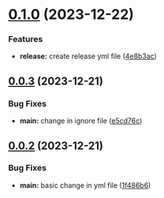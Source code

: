 # [0.1.0](https://github.com/vinodm9987/anuj-github-action/compare/v0.0.3...v0.1.0) (2023-12-22)


### Features

* **release:** create release yml file ([4e8b3ac](https://github.com/vinodm9987/anuj-github-action/commit/4e8b3ace3f8bd37d20548578d47c34220961fac4))



## [0.0.3](https://github.com/vinodm9987/anuj-github-action/compare/v0.0.2...v0.0.3) (2023-12-21)


### Bug Fixes

* **main:** change in ignore file ([e5cd76c](https://github.com/vinodm9987/anuj-github-action/commit/e5cd76c05560b932c884beaba6531e7fb9db53fa))



## [0.0.2](https://github.com/vinodm9987/anuj-github-action/compare/1f486b6ed0a6ea5d86d2020c4620eca82f8a580d...v0.0.2) (2023-12-21)


### Bug Fixes

* **main:** basic change in yml file ([1f486b6](https://github.com/vinodm9987/anuj-github-action/commit/1f486b6ed0a6ea5d86d2020c4620eca82f8a580d))



